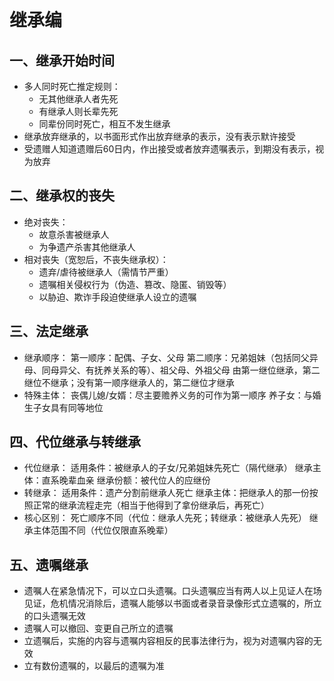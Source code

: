 # 继承编
## 一、继承开始时间
- 多人同时死亡推定规则：
	- 无其他继承人者先死
	- 有继承人则长辈先死
	- 同辈份同时死亡，相互不发生继承
- 继承放弃继承的，以书面形式作出放弃继承的表示，没有表示默许接受
- 受遗赠人知道遗赠后60日内，作出接受或者放弃遗嘱表示，到期没有表示，视为放弃
## 二、继承权的丧失
- 绝对丧失：
	- 故意杀害被继承人
	- 为争遗产杀害其他继承人
- 相对丧失（宽恕后，不丧失继承权）：
	- 遗弃/虐待被继承人（需情节严重）
	- 遗嘱相关侵权行为（伪造、篡改、隐匿、销毁等）
	- 以胁迫、欺诈手段迫使继承人设立的遗嘱
## 三、法定继承
- 继承顺序：
	第一顺序：配偶、子女、父母
	第二顺序：兄弟姐妹（包括同父异母、同母异父、有抚养关系的等）、祖父母、外祖父母
	由第一继位继承，第二继位不继承；没有第一顺序继承人的，第二继位才继承
- 特殊主体：
	丧偶儿媳/女婿：尽主要赡养义务的可作为第一顺序
	养子女：与婚生子女具有同等地位
## 四、代位继承与转继承
- 代位继承：
	适用条件：被继承人的子女/兄弟姐妹先死亡（隔代继承）
	继承主体：直系晚辈血亲
	继承份额：被代位人的应继份
- 转继承：
	适用条件：遗产分割前继承人死亡
	继承主体：把继承人的那一份按照正常的继承流程走完（相当于他得到了拿份继承后，再死亡）
- 核心区别：
	死亡顺序不同（代位：继承人先死；转继承：被继承人先死）
	继承主体范围不同（代位仅限直系晚辈）
## 五、遗嘱继承
- 遗嘱人在紧急情况下，可以立口头遗嘱。口头遗嘱应当有两人以上见证人在场见证，危机情况消除后，遗嘱人能够以书面或者录音录像形式立遗嘱的，所立的口头遗嘱无效
- 遗嘱人可以撤回、变更自己所立的遗嘱
- 立遗嘱后，实施的内容与遗嘱内容相反的民事法律行为，视为对遗嘱内容的无效
- 立有数份遗嘱的，以最后的遗嘱为准